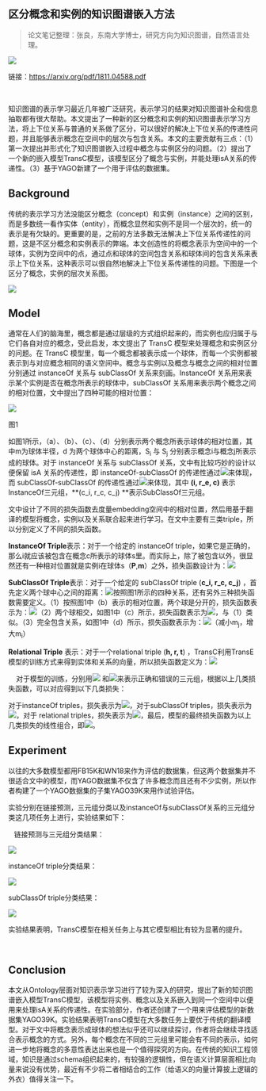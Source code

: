 
## 区分概念和实例的知识图谱嵌入方法

> 论文笔记整理：张良，东南大学博士，研究方向为知识图谱，自然语言处理。

![](img/区分概念和实例的知识图谱嵌入方法.md_1.png)

链接：https://arxiv.org/pdf/1811.04588.pdf

 

知识图谱的表示学习最近几年被广泛研究，表示学习的结果对知识图谱补全和信息抽取都有很大帮助。本文提出了一种新的区分概念和实例的知识图谱表示学习方法，将上下位关系与普通的关系做了区分，可以很好的解决上下位关系的传递性问题，并且能够表示概念在空间中的层次与包含关系。本文的主要贡献有三点：（1）第一次提出并形式化了知识图谱嵌入过程中概念与实例区分的问题。（2）提出了一个新的嵌入模型TransC模型，该模型区分了概念与实例，并能处理isA关系的传递性。（3）基于YAGO新建了一个用于评估的数据集。



## **Background**

传统的表示学习方法没能区分概念（concept）和实例（instance）之间的区别，而是多数统一看作实体（entity），而概念显然和实例不是同一个层次的，统一的表示是有欠缺的。更重要的是，之前的方法多数无法解决上下位关系传递性的问题，这是不区分概念和实例表示的弊端。本文创造性的将概念表示为空间中的一个球体，实例为空间中的点，通过点和球体的空间包含关系和球体间的包含关系来表示上下位关系，这种表示可以很自然地解决上下位关系传递性的问题。下图是一个区分了概念，实例的层次关系图。

![](img/区分概念和实例的知识图谱嵌入方法.md_2.png)

## **Model**

通常在人们的脑海里，概念都是通过层级的方式组织起来的，而实例也应归属于与它们各自对应的概念，受此启发，本文提出了 TransC 模型来处理概念和实例区分的问题。在 TransC 模型里，每一个概念都被表示成一个球体，而每一个实例都被表示到与对应概念相同的语义空间中。概念与实例以及概念与概念之间的相对位置分别通过 instanceOf 关系与 subClassOf 关系来刻画。InstanceOf 关系用来表示某个实例是否在概念所表示的球体中，subClassOf 关系用来表示两个概念之间的相对位置，文中提出了四种可能的相对位置：

![](img/区分概念和实例的知识图谱嵌入方法.md_3.png)

图1

如图1所示，（a）、（b）、（c）、（d）分别表示两个概念所表示球体的相对位置，其中m为球体半径，d 为两个球体中心的距离，S<sub>i</sub> 与 S<sub>j</sub> 分别表示概念i与概念j所表示成的球体。对于 instanceOf 关系与 subClassOf 关系，文中有比较巧妙的设计以便保留 isA 关系的传递性，即 instanceOf-subClassOf 的传递性通过![](img/区分概念和实例的知识图谱嵌入方法.md_4.png)来体现，而 subClassOf-subClassOf 的传递性通过![](img/区分概念和实例的知识图谱嵌入方法.md_5.png)来体现，其中 **(i, r_e, c)** 表示InstanceOf三元组，**(c_i, r_c, c_j) **表示SubClassOf三元组。

文中设计了不同的损失函数去度量embedding空间中的相对位置，然后用基于翻译的模型将概念，实例以及关系联合起来进行学习。在文中主要有三类triple，所以分别定义了不同的损失函数。

**InstanceOf Triple**表示：对于一个给定的 instanceOf triple，如果它是正确的，那么i就应该被包含在概念c所表示的球体s里。而实际上，除了被包含以外，很显然还有一种相对位置就是实例i在球体s（**P**,**m**）之外，损失函数设计为：![](img/区分概念和实例的知识图谱嵌入方法.md_6.png)

**SubClassOf Triple**表示：对于一个给定的 subClassOf triple (**c_i, r_c, c_j**) ，首先定义两个球中心之间的距离：![](img/区分概念和实例的知识图谱嵌入方法.md_7.png)按照图1所示的四种关系，还有另外三种损失函数需要定义。（1）按照图1中（b）表示的相对位置，两个球是分开的，损失函数表示为：![](img/区分概念和实例的知识图谱嵌入方法.md_8.png)（2）两个球相交，如图1中（c）所示，损失函数表示为![](img/区分概念和实例的知识图谱嵌入方法.md_9.png)，与（1）类似。（3）完全包含关系，如图1中（d）所示，损失函数表示为：![](img/区分概念和实例的知识图谱嵌入方法.md_10.png)（减小m<sub>j</sub>，增大m<sub>i</sub>）

**Relational Triple** 表示：对于一个relational triple (**h, r, t**) ，TransC利用TransE模型的训练方式来得到实体和关系的向量，所以损失函数定义为：![](img/区分概念和实例的知识图谱嵌入方法.md_11.png)

    对于模型的训练，分别用![](img/区分概念和实例的知识图谱嵌入方法.md_12.png) 和![](img/区分概念和实例的知识图谱嵌入方法.md_13.png)来表示正确和错误的三元组，根据以上几类损失函数，可以对应得到以下几类损失：

对于instanceOf triples，损失表示为![](img/区分概念和实例的知识图谱嵌入方法.md_14.png)，对于subClassOf triples，损失表示为![](img/区分概念和实例的知识图谱嵌入方法.md_15.png)，对于 relational triples，损失表示为![](img/区分概念和实例的知识图谱嵌入方法.md_16.png)，最后，模型的最终损失函数为以上几类损失的线性组合，即![](img/区分概念和实例的知识图谱嵌入方法.md_17.png)。

## **Experiment**

以往的大多数模型都用FB15K和WN18来作为评估的数据集，但这两个数据集并不很适合文中的模型，而YAGO数据集不仅含了许多概念而且还有不少实例，所以作者构建了一个YAGO数据集的子集YAGO39K来用作试验评估。

实验分别在链接预测，三元组分类以及instanceOf与subClassOf关系的三元组分类这几项任务上进行，实验结果如下：

   链接预测与三元组分类结果：



![](img/区分概念和实例的知识图谱嵌入方法.md_18.png)

instanceOf triple分类结果：


![](img/区分概念和实例的知识图谱嵌入方法.md_19.png)


subClassOf triple分类结果：


![](img/区分概念和实例的知识图谱嵌入方法.md_20.png)

实验结果表明，TransC模型在相关任务上与其它模型相比有较为显著的提升。

 

## **Conclusion**

本文从Ontology层面对知识表示学习进行了较为深入的研究，提出了新的知识图谱嵌入模型TransC模型，该模型将实例、概念以及关系嵌入到同一个空间中以便用来处理isA关系的传递性。在实验部分，作者还创建了一个用来评估模型的新数据集YAGO39K。实验结果表明TransC模型在大多数任务上要优于传统的翻译模型。对于文中将概念表示成球体的想法似乎还可以继续探讨，作者将会继续寻找适合表示概念的方式。另外，每个概念在不同的三元组里可能会有不同的表示，如何进一步地将概念的多意性表达出来也是一个值得探究的方向。在传统的知识工程领域，知识是通过schema组织起来的，有较强的逻辑性，但在语义计算层面相比向量来说没有优势，最近有不少将二者相结合的工作（给语义的向量计算披上逻辑的外衣）值得关注一下。


